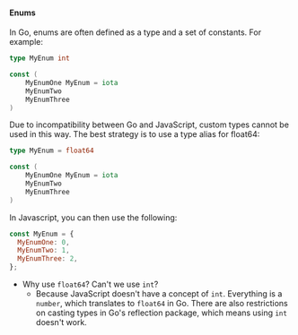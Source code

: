 #### Enums

In Go, enums are often defined as a type and a set of constants. For example:

```go
type MyEnum int

const (
    MyEnumOne MyEnum = iota
    MyEnumTwo
    MyEnumThree
)
```

Due to incompatibility between Go and JavaScript, custom types cannot be used in
this way. The best strategy is to use a type alias for float64:

```go
type MyEnum = float64

const (
    MyEnumOne MyEnum = iota
    MyEnumTwo
    MyEnumThree
)
```

In Javascript, you can then use the following:

```js
const MyEnum = {
  MyEnumOne: 0,
  MyEnumTwo: 1,
  MyEnumThree: 2,
};
```

- Why use `float64`? Can't we use `int`?
    - Because JavaScript doesn't have a concept of `int`. Everything is a
      `number`, which translates to `float64` in Go. There are also restrictions
      on casting types in Go's reflection package, which means using `int` doesn't
      work.